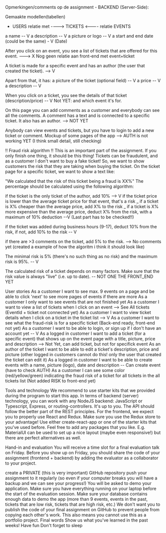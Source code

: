 Opmerkingen/comments op de assignment - BACKEND (Server-Side):

Gemaakte modellen(tabellen)

- USERS relatie met ----> TICKETS <---- relatie EVENTS

a name -- V
a description -- V
a picture or logo -- V
a start and end date (could be the same) - V (Date)

After you click on an event, you see a list of tickets that are offered for this event. ---> X Nog geen relatie aan front-end met event+ticket

A ticket is made for a specific event and has an author (the user that created the ticket). --> V

Apart from that, it has:
a picture of the ticket (optional field) -- V
a price -- V
a description -- V

When you click on a ticket, you see the details of that ticket (description/price) -- V Not YET: and which event it's for.

On this page you can add comments as a customer
and everybody can see all the comments. A comment has a text and is connected to a specific ticket. It also has an author. --> NOT YET

Anybody can view events and tickets, but you have to login to add a new ticket or comment. Mockup of some pages of the app
--> AUTH is not working YET (I think small detail, still checking)

!! Fraud risk algorithm !!
This is an important part of the assignment. If you only finish one thing, it should be this thing! Tickets can be fraudulent, and as a customer I don't want to buy a fake ticket! So, we want to show customers the risk that they are taking when buying the ticket. On the ticket page for a specific ticket, we want to show a text like:

"We calculated that the risk of this ticket being a fraud is XX%" The percentage should be calculated using the following algorithm:

if the ticket is the only ticket of the author, add 10% --> V
if the ticket price is lower than the average ticket price for that event, that's a risk _ if a ticket is X% cheaper than the average price, add X% to the risk _ if a ticket is X% more expensive than the average price, deduct X% from the risk, with a maximum of 10% deduction --V (Last part has to be checked!!)

if the ticket was added during business hours (9-17), deduct 10% from the risk, if not, add 10% to the risk -- V

if there are >3 comments on the ticket, add 5% to the risk. --> No comments yet (created a example of how the algoritm i think it should look like)

The minimal risk is 5% (there's no such thing as no risk) and the maximum risk is 95%. -- V

The calculated risk of a ticket depends on many factors. Make sure that the risk value is always "live" (i.e. up to date). -- NOT ONE THE FRONT_END YET

User stories
As a customer I want to see max. 9 events on a page and be able to click 'next' to see more pages of events if there are more
As a customer I only want to see events that are not finished yet
As a customer I want to view a list of tickets when I click on an event --> See All tickets (EventId + ticket not connected yet)
As a customer I want to view ticket details when I click on a ticket in the ticket list --> V
As a customer I want to see what the fraud-risk is for a specific ticket (Back-end ready, front-end not yet)
As a customer I want to be able to login, or sign up if I don't have an account yet -- V
As a logged in customer I want to add a ticket (for a specific event) that shows up on the event page with a title, picture, price and description --> Not Yet, can add ticket, but not for specifick event
As an author of the ticket I want to be able to edit a ticket's description, price and picture (other logged in customers cannot do this! only the user that created the ticket can edit it)
As a logged in customer I want to be able to create events with a name, picture (logo), date and description -- Can create event (have to check AUTH)
As a customer I can see some color (red/yellow/green) indicating the fraud risk of a ticket for all tickets in the all tickets list (Not added RISK to front-end yet)

Tools and technology
We recommend to use starter kits that we provided during the program to start this app. In terms of backend (server) technology, you can work with any NodeJS backend: JavaScript or Typescript, Express, or routing-controllers. It's up to you. The API should follow the better part of the REST principles. For the frontend, we expect you to properly use React and Redux. Make sure you use the Redux store to your advantage! Use either create-react-app or one of the starter kits that you've used before. Feel free to add any packages that you like. E.g. MaterialUI can be used to set up a nice layout (maybe even responsive!) but there are perfect alternatives as well.

Hand-in and evaluation
You will receive a time slot for a final evaluation talk on Friday. Before you show up on Friday, you should share the code of your assignment (frontend + backend) by adding the evaluator as a collaborator to your project.

create a PRIVATE (this is very important) GitHub repository
push your assignment to it regularly (so even if your computer breaks you will have a backup and we can see your progress!)
You will be asked to demo your application. Make sure you have everything running on your laptop before the start of the evaluation session.
Make sure your database contains enough data to demo the app (more than 9 events, events in the past, tickets that are low risk, tickets that are high risk, etc.) We don't want you to publish the code of your final assignment on GitHub to prevent people from copying each other's work. This also means you cannot use this as a portfolio project.
Final words
Show us what you've learned in the past weeks!
Have fun
Don't forget to sleep
